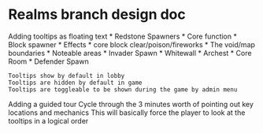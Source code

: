 Realms branch design doc
========================

Adding tooltips as floating text
	*	Redstone Spawners
	*	Core function
	*	Block spawner
	*	Effects
	*	core block clear/poison/fireworks
	* 	The void/map boundaries
	*	Noteable areas
		*	Invader Spawn
		*	Whitewall
		*	Archest
		*	Core Room
		*	Defender Spawn

	Tooltips show by default in lobby
	Tooltips are hidden by default in game
	Tooltips are toggleable to be shown during the game by admin menu


Adding a guided tour
	Cycle through the 3 minutes worth of pointing out key locations and mechanics
	This will basically force the player to look at the tooltips in a logical order

